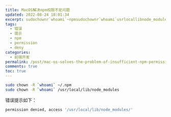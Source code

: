 ```yaml
---
title: MacOS解决npm权限不足问题
updated: 2022-08-24 18:01:34
excerpt: sudochownr`whoami`~npmsudochownr`whoami`usrlocallibnode_modules错误提示如下_permissiondeniedaccessusrlocallibnode_modules‍
tags:
  - 错误
  - 提示
  - npm
  - permission
  - deny
categories:
  - 前端开发
permalink: /post/mac-os-solves-the-problem-of-insufficient-npm-permissions-zugbum.html
comments: true
toc: true
---
```

```bash
sudo chown -R `whoami` ~/.npm
sudo chown -R `whoami` /usr/local/lib/node_modules
```

错误提示如下：

```bash
permission denied, access '/usr/local/lib/node_modules/'
```

‍